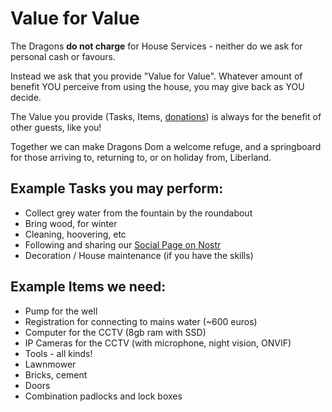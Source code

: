 # Value for Value

The Dragons **do not charge** for House Services - neither do we ask for personal cash or favours.

Instead we ask that you provide "Value for Value".  Whatever amount of benefit YOU perceive from using the house, you may give back as YOU decide.

The Value you provide (Tasks, Items, [donations](https://getalby.com/p/dragonsdom)) is always for the benefit of other guests, like you!  

Together we can make Dragons Dom a welcome refuge, and a springboard for those arriving to, returning to, or on holiday from, Liberland.

## Example Tasks you may perform:

- Collect grey water from the fountain by the roundabout
- Bring wood, for winter
- Cleaning, hoovering, etc
- Following and sharing our [Social Page on Nostr](https://satellite.earth/@npub18nfdmwvys3mk5fj7r7d25gmg4s68ns0u2qp0hgkyhy4m0g3ulwuqg6m9sm)
- Decoration / House maintenance (if you have the skills)

## Example Items we need:

* Pump for the well
* Registration for connecting to mains water (~600 euros)
* Computer for the CCTV (8gb ram with SSD)
* IP Cameras for the CCTV (with microphone, night vision, ONVIF)
* Tools - all kinds!
* Lawnmower
* Bricks, cement
* Doors
* Combination padlocks and lock boxes